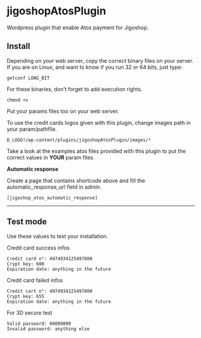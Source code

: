 # jigoshopAtosPlugin
Wordpress plugin that enable Atos payment for Jigoshop.

Install
-------
Depending on your web server, copy the correct binary files on your server.
If you are on Linux, and want to know if you run 32 or 64 bits, just type:

    getconf LONG_BIT

For these binaries, don't forget to add execution rights.

    chmod +x

Put your params files too on your web server.
 
To use the credit cards logos given with this plugin, change images path in your param/pathfile.

```
D_LOGO!/wp-content/plugins/jigoshopAtosPlugin/images/!
```

Take a look at the examples atos files provided with this plugin to put the correct values in **YOUR** param files.

**Automatic response**

Create a page that contains shortcode above and fill the automatic_response_url field in admin.

```
[jigoshop_atos_automatic_response]
```
----------

Test mode
---------
Use these values to test your installation.

Credit card success infos

    Credit card n°: 4974934125497800
    Crypt key: 600
    Expiration date: anything in the future

Credit card failed infos

    Credit cart n°: 4974934125497800
    Crypt key: 655
    Expiration date: anything in the future

For 3D secure test

    Valid password: 00000000
    Invalid password: anything else
